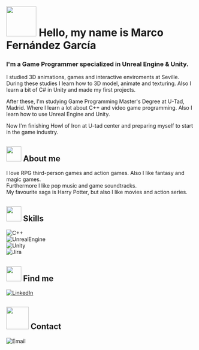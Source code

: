 


# <img src = "https://media.giphy.com/media/26Fxy3Iz1ari8oytO/giphy.gif" width = "80"> Hello, my name is Marco Fernández García
### I'm a Game Programmer specialized in Unreal Engine & Unity.

I studied 3D animations, games and interactive enviroments at Seville. During these studies I learn how to 3D model, animate and texturing. Also I learn a bit of C# in Unity and made my first projects.

After these, I'm studying Game Programming Master's Degree at U-Tad, Madrid. Where I learn a lot about C++ and video game programming. Also I learn how to use Unreal Engine and Unity.


Now I'm finishing Howl of Iron at U-tad center and preparing myself to start in the game industry.



## <img src = "https://media.giphy.com/media/kC8QA2OYWOADK0e1Uk/giphy.gif" width = "40"> About me 

I love RPG third-person games and action games. Also I like fantasy and magic games. </br>
Furthermore I like pop music and game soundtracks. </br>
My favourite saga is Harry Potter, but also I like movies and action series.

## <img src = "https://media.giphy.com/media/WnCVJZqLBkM42IUJZs/giphy.gif" width = "40"> Skills

![C++](https://img.shields.io/badge/C++-FF0040?style=for-the-badge&logo=c&logoColor=black&labelColor=D8D8D8)</br>
![UnrealEngine](https://img.shields.io/badge/Unreal_Engine-FF0040?style=for-the-badge&logo=unrealengine&logoColor=black&labelColor=D8D8D8)</br>
![Unity](https://img.shields.io/badge/Unity-FF0040?style=for-the-badge&logo=unity&logoColor=black&labelColor=D8D8D8)</br>
![Jira](https://img.shields.io/badge/Jira-FF0040?style=for-the-badge&logo=Atlassian&logoColor=black&labelColor=D8D8D8)</br>




## <img src = "https://media.giphy.com/media/3BMX9JtQImFgdbZbIV/giphy.gif" width = "40"> Find me 
[![LinkedIn](https://img.shields.io/badge/LinkedIn-Marco_Fernández_García-FF0040?style=for-the-badge&logo=linkedin&logoColor=black&labelColor=D8D8D8)](https://www.linkedin.com/in/marco-antonio-fern%C3%A1ndez-garcia-b47b62214/)</br>


## <img src = "https://media.giphy.com/media/htjx404WQPeEgwZ9Wl/giphy.gif" width = "60"> Contact
![Email](https://img.shields.io/badge/Email-marcofernandezgarciaa@gmail.com-FF0040?style=for-the-badge&logo=Gmail&logoColor=black&labelColor=D8D8D8)
</br>



<!---

- 👋 Hi, I’m @MarcoFercia
- 👀 I’m interested VideoGames and Programming
- 🌱 I’m currently learning C++ and Unreal Engine
- 💞️ I’m working on Howl Of Iron
- 📫 You can write me on marcoferciatr@gmail.com or https://www.linkedin.com/in/marco-antonio-fern%C3%A1ndez-garcia-b47b62214
- 


MarcoFercia/MarcoFercia is a ✨ special ✨ repository because its `README.md` (this file) appears on your GitHub profile.
You can click the Preview link to take a look at your changes.
--->
